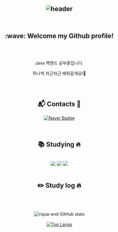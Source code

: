 <div align="center">

  ![header](https://capsule-render.vercel.app/api?type=waving&height=200&color=658dcf&text=riqua%20-%20end&fontColor=ADD9FE&fontSize=60&animation=fadeIn)
  ---
  <br/>
  <h2>:wave: Welcome my Github profile!</h2>
  <br/><br/>
  <P>Java 백엔드 공부중입니다.</P><P>하나씩 차근차근 배워갈게요!🤯</P> 
  
<br/><br/>
## :mailbox_with_mail: Contacts 📧 <br>
[![Naver Badge](https://img.shields.io/badge/Naver-03C75A?style=flat-square&logo=Naver&logoColor=white&link=mailto:riqua1@naver.com)](mailto:riqua1@naver.com)
<br/><br/><br/>

## 📚  Studying :fire:
<br/>
<img src="https://img.shields.io/badge/JAVA-007396?style=for-the-badge&logo=java&logoColor=white">
<img src="https://img.shields.io/badge/Eclipse-2C2255?style=for-the-badge&logo=Eclipse%20IDE&logoColor=white">
<img src="https://img.shields.io/badge/github-181717?style=for-the-badge&logo=github&logoColor=white">
<br/><br/>
  
## :pencil2: Study log :fire:
  
<br/>
<br/>
  
![riqua-end GitHub stats](https://github-readme-stats.vercel.app/api?username=riqua-end&show_icons=true&theme=tokyonight)
<br/>
<br/>
[![Top Langs](https://github-readme-stats.vercel.app/api/top-langs/?username=riqua-end&layout=compact)](https://github.com/riqua-end/github-readme-stats)
</div>

